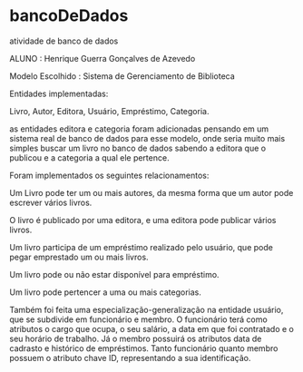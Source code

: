 # bancoDeDados
atividade de banco de dados 

ALUNO : Henrique Guerra Gonçalves de Azevedo

Modelo Escolhido : Sistema de Gerenciamento de Biblioteca 

Entidades implementadas: 

Livro,
Autor,
Editora,
Usuário,
Empréstimo,
Categoria.

as entidades editora e categoria foram adicionadas pensando em um sistema real de banco de dados
para esse modelo, onde seria muito mais simples buscar um livro no banco de dados sabendo a editora
que o publicou e a categoria a qual ele pertence.

Foram implementados os seguintes relacionamentos: 

Um Livro pode ter um ou mais autores, da mesma forma que um autor pode escrever vários livros.

O livro é publicado por uma editora, e uma editora pode publicar vários livros.

Um livro participa de um empréstimo realizado pelo usuário, que pode pegar emprestado um ou mais livros.

Um livro pode ou não estar disponível para empréstimo.

Um livro pode pertencer a uma ou mais categorias.

Também foi feita uma especialização-generalização na entidade usuário, que se subdivide em funcionário e membro. O funcionário terá
como atributos o cargo que ocupa, o seu salário, a data em que foi contratado e o seu horário de trabalho. Já o membro possuirá os atributos
data de cadrasto e histórico de empréstimos. Tanto funcionário quanto membro possuem o atributo chave ID, representando a sua identificação.




